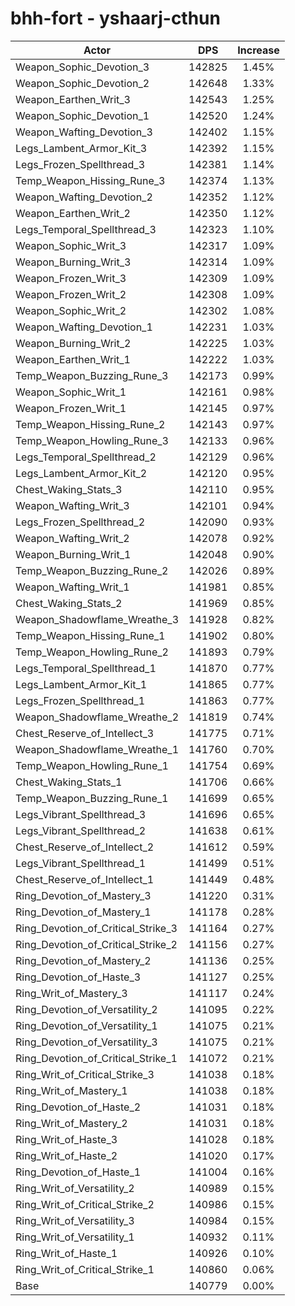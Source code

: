# bhh-fort - yshaarj-cthun
| Actor | DPS | Increase |
|---|:---:|:---:|
|Weapon_Sophic_Devotion_3|142825|1.45%|
|Weapon_Sophic_Devotion_2|142648|1.33%|
|Weapon_Earthen_Writ_3|142543|1.25%|
|Weapon_Sophic_Devotion_1|142520|1.24%|
|Weapon_Wafting_Devotion_3|142402|1.15%|
|Legs_Lambent_Armor_Kit_3|142392|1.15%|
|Legs_Frozen_Spellthread_3|142381|1.14%|
|Temp_Weapon_Hissing_Rune_3|142374|1.13%|
|Weapon_Wafting_Devotion_2|142352|1.12%|
|Weapon_Earthen_Writ_2|142350|1.12%|
|Legs_Temporal_Spellthread_3|142323|1.10%|
|Weapon_Sophic_Writ_3|142317|1.09%|
|Weapon_Burning_Writ_3|142314|1.09%|
|Weapon_Frozen_Writ_3|142309|1.09%|
|Weapon_Frozen_Writ_2|142308|1.09%|
|Weapon_Sophic_Writ_2|142302|1.08%|
|Weapon_Wafting_Devotion_1|142231|1.03%|
|Weapon_Burning_Writ_2|142225|1.03%|
|Weapon_Earthen_Writ_1|142222|1.03%|
|Temp_Weapon_Buzzing_Rune_3|142173|0.99%|
|Weapon_Sophic_Writ_1|142161|0.98%|
|Weapon_Frozen_Writ_1|142145|0.97%|
|Temp_Weapon_Hissing_Rune_2|142143|0.97%|
|Temp_Weapon_Howling_Rune_3|142133|0.96%|
|Legs_Temporal_Spellthread_2|142129|0.96%|
|Legs_Lambent_Armor_Kit_2|142120|0.95%|
|Chest_Waking_Stats_3|142110|0.95%|
|Weapon_Wafting_Writ_3|142101|0.94%|
|Legs_Frozen_Spellthread_2|142090|0.93%|
|Weapon_Wafting_Writ_2|142078|0.92%|
|Weapon_Burning_Writ_1|142048|0.90%|
|Temp_Weapon_Buzzing_Rune_2|142026|0.89%|
|Weapon_Wafting_Writ_1|141981|0.85%|
|Chest_Waking_Stats_2|141969|0.85%|
|Weapon_Shadowflame_Wreathe_3|141928|0.82%|
|Temp_Weapon_Hissing_Rune_1|141902|0.80%|
|Temp_Weapon_Howling_Rune_2|141893|0.79%|
|Legs_Temporal_Spellthread_1|141870|0.77%|
|Legs_Lambent_Armor_Kit_1|141865|0.77%|
|Legs_Frozen_Spellthread_1|141863|0.77%|
|Weapon_Shadowflame_Wreathe_2|141819|0.74%|
|Chest_Reserve_of_Intellect_3|141775|0.71%|
|Weapon_Shadowflame_Wreathe_1|141760|0.70%|
|Temp_Weapon_Howling_Rune_1|141754|0.69%|
|Chest_Waking_Stats_1|141706|0.66%|
|Temp_Weapon_Buzzing_Rune_1|141699|0.65%|
|Legs_Vibrant_Spellthread_3|141696|0.65%|
|Legs_Vibrant_Spellthread_2|141638|0.61%|
|Chest_Reserve_of_Intellect_2|141612|0.59%|
|Legs_Vibrant_Spellthread_1|141499|0.51%|
|Chest_Reserve_of_Intellect_1|141449|0.48%|
|Ring_Devotion_of_Mastery_3|141220|0.31%|
|Ring_Devotion_of_Mastery_1|141178|0.28%|
|Ring_Devotion_of_Critical_Strike_3|141164|0.27%|
|Ring_Devotion_of_Critical_Strike_2|141156|0.27%|
|Ring_Devotion_of_Mastery_2|141136|0.25%|
|Ring_Devotion_of_Haste_3|141127|0.25%|
|Ring_Writ_of_Mastery_3|141117|0.24%|
|Ring_Devotion_of_Versatility_2|141095|0.22%|
|Ring_Devotion_of_Versatility_1|141075|0.21%|
|Ring_Devotion_of_Versatility_3|141075|0.21%|
|Ring_Devotion_of_Critical_Strike_1|141072|0.21%|
|Ring_Writ_of_Critical_Strike_3|141038|0.18%|
|Ring_Writ_of_Mastery_1|141038|0.18%|
|Ring_Devotion_of_Haste_2|141031|0.18%|
|Ring_Writ_of_Mastery_2|141031|0.18%|
|Ring_Writ_of_Haste_3|141028|0.18%|
|Ring_Writ_of_Haste_2|141020|0.17%|
|Ring_Devotion_of_Haste_1|141004|0.16%|
|Ring_Writ_of_Versatility_2|140989|0.15%|
|Ring_Writ_of_Critical_Strike_2|140986|0.15%|
|Ring_Writ_of_Versatility_3|140984|0.15%|
|Ring_Writ_of_Versatility_1|140932|0.11%|
|Ring_Writ_of_Haste_1|140926|0.10%|
|Ring_Writ_of_Critical_Strike_1|140860|0.06%|
|Base|140779|0.00%|
